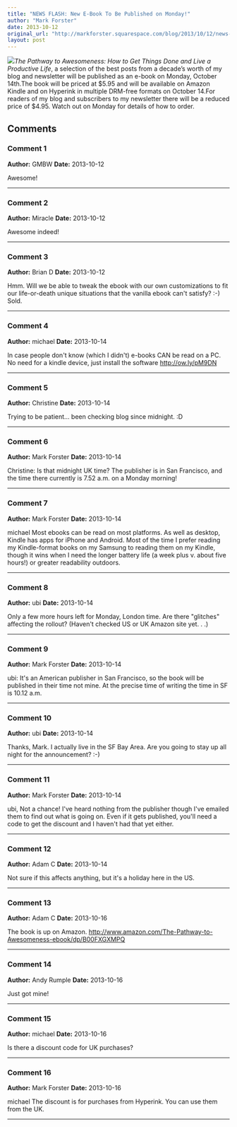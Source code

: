 ```yaml
---
title: "NEWS FLASH: New E-Book To Be Published on Monday!"
author: "Mark Forster"
date: 2013-10-12
original_url: "http://markforster.squarespace.com/blog/2013/10/12/news-flash-new-e-book-to-be-published-on-monday.html"
layout: post
---
```


*![](/storage/pathway-to-awesomeness-blog-to-book.jpg?__SQUARESPACE_CACHEVERSION=1381572260937)The Pathway to Awesomeness: How to Get Things Done and Live a Productive Life*, a selection of the best posts from a decade’s worth of my blog and newsletter will be published as an e-book on Monday, October 14th.The book will be priced at $5.95 and will be available on Amazon Kindle and on Hyperink in multiple DRM-free formats on October 14.For readers of my blog and subscribers to my newsletter there will be a reduced price of $4.95. Watch out on Monday for details of how to order.

## Comments

### Comment 1
**Author:** GMBW
**Date:** 2013-10-12

Awesome!

---

### Comment 2
**Author:** Miracle
**Date:** 2013-10-12

Awesome indeed!

---

### Comment 3
**Author:** Brian D
**Date:** 2013-10-12

Hmm. Will we be able to tweak the ebook with our own customizations to fit our life-or-death unique situations that the vanilla ebook can't satisfy? :-)
Sold.

---

### Comment 4
**Author:** michael
**Date:** 2013-10-14

In case people don't know (which I didn't) e-books CAN be read on a PC. No need for a kindle device, just install the software
<http://ow.ly/pM9DN>

---

### Comment 5
**Author:** Christine
**Date:** 2013-10-14

Trying to be patient... been checking blog since midnight. :D

---

### Comment 6
**Author:** Mark Forster
**Date:** 2013-10-14

Christine:
Is that midnight UK time? The publisher is in San Francisco, and the time there currently is 7.52 a.m. on a Monday morning!

---

### Comment 7
**Author:** Mark Forster
**Date:** 2013-10-14

michael
Most ebooks can be read on most platforms. As well as desktop, Kindle has apps for iPhone and Android. Most of the time I prefer reading my Kindle-format books on my Samsung to reading them on my Kindle, though it wins when I need the longer battery life (a week plus v. about five hours!) or greater readability outdoors.

---

### Comment 8
**Author:** ubi
**Date:** 2013-10-14

Only a few more hours left for Monday, London time. Are there "glitches" affecting the rollout? (Haven't checked US or UK Amazon site yet. . .)

---

### Comment 9
**Author:** Mark Forster
**Date:** 2013-10-14

ubi:
It's an American publisher in San Francisco, so the book will be published in their time not mine. At the precise time of writing the time in SF is 10.12 a.m.

---

### Comment 10
**Author:** ubi
**Date:** 2013-10-14

Thanks, Mark. I actually live in the SF Bay Area. Are you going to stay up all night for the announcement? :-)

---

### Comment 11
**Author:** Mark Forster
**Date:** 2013-10-14

ubi,
Not a chance!
I've heard nothing from the publisher though I've emailed them to find out what is going on.
Even if it gets published, you'll need a code to get the discount and I haven't had that yet either.

---

### Comment 12
**Author:** Adam C
**Date:** 2013-10-14

Not sure if this affects anything, but it's a holiday here in the US.

---

### Comment 13
**Author:** Adam C
**Date:** 2013-10-16

The book is up on Amazon.
<http://www.amazon.com/The-Pathway-to-Awesomeness-ebook/dp/B00FXGXMPQ>

---

### Comment 14
**Author:** Andy Rumple
**Date:** 2013-10-16

Just got mine!

---

### Comment 15
**Author:** michael
**Date:** 2013-10-16

Is there a discount code for UK purchases?

---

### Comment 16
**Author:** Mark Forster
**Date:** 2013-10-16

michael
The discount is for purchases from Hyperink. You can use them from the UK.

---
